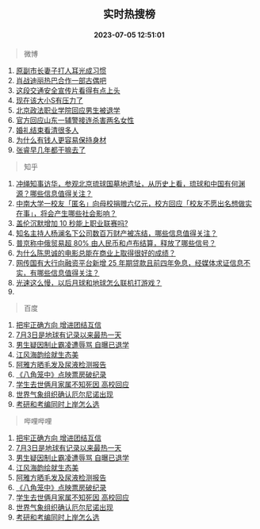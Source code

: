 <div align="center"><h2>实时热搜榜</h2><h4>2023-07-05 12:51:01</h4></div>

> 微博  

1. [原副市长妻子打人耳光成习惯](https://s.weibo.com/weibo?q=%23%E5%8E%9F%E5%89%AF%E5%B8%82%E9%95%BF%E5%A6%BB%E5%AD%90%E6%89%93%E4%BA%BA%E8%80%B3%E5%85%89%E6%88%90%E4%B9%A0%E6%83%AF%23&t=31&band_rank=1&Refer=top)<br />
2. [肖战迪丽热巴合作一部古偶吧](https://s.weibo.com/weibo?q=%23%E8%82%96%E6%88%98%E8%BF%AA%E4%B8%BD%E7%83%AD%E5%B7%B4%E5%90%88%E4%BD%9C%E4%B8%80%E9%83%A8%E5%8F%A4%E5%81%B6%E5%90%A7%23&t=31&band_rank=2&Refer=top)<br />
3. [这段交通安全宣传片看得有点上头](https://s.weibo.com/weibo?q=%23%E8%BF%99%E6%AE%B5%E4%BA%A4%E9%80%9A%E5%AE%89%E5%85%A8%E5%AE%A3%E4%BC%A0%E7%89%87%E7%9C%8B%E5%BE%97%E6%9C%89%E7%82%B9%E4%B8%8A%E5%A4%B4%23&t=31&band_rank=3&Refer=top)<br />
4. [现在该大小S有压力了](https://s.weibo.com/weibo?q=%23%E7%8E%B0%E5%9C%A8%E8%AF%A5%E5%A4%A7%E5%B0%8FS%E6%9C%89%E5%8E%8B%E5%8A%9B%E4%BA%86%23&t=31&band_rank=4&Refer=top)<br />
5. [北京政法职业学院回应男生被退学](https://s.weibo.com/weibo?q=%23%E5%8C%97%E4%BA%AC%E6%94%BF%E6%B3%95%E8%81%8C%E4%B8%9A%E5%AD%A6%E9%99%A2%E5%9B%9E%E5%BA%94%E7%94%B7%E7%94%9F%E8%A2%AB%E9%80%80%E5%AD%A6%23&t=31&band_rank=5&Refer=top)<br />
6. [官方回应山东一辅警接连杀害两名女性](https://s.weibo.com/weibo?q=%23%E5%AE%98%E6%96%B9%E5%9B%9E%E5%BA%94%E5%B1%B1%E4%B8%9C%E4%B8%80%E8%BE%85%E8%AD%A6%E6%8E%A5%E8%BF%9E%E6%9D%80%E5%AE%B3%E4%B8%A4%E5%90%8D%E5%A5%B3%E6%80%A7%23&t=31&band_rank=6&Refer=top)<br />
7. [婚礼结束看清很多人](https://s.weibo.com/weibo?q=%23%E5%A9%9A%E7%A4%BC%E7%BB%93%E6%9D%9F%E7%9C%8B%E6%B8%85%E5%BE%88%E5%A4%9A%E4%BA%BA%23&t=31&band_rank=7&Refer=top)<br />
8. [为什么有钱人更容易保持身材](https://s.weibo.com/weibo?q=%E4%B8%BA%E4%BB%80%E4%B9%88%E6%9C%89%E9%92%B1%E4%BA%BA%E6%9B%B4%E5%AE%B9%E6%98%93%E4%BF%9D%E6%8C%81%E8%BA%AB%E6%9D%90&t=31&band_rank=8&Refer=top)<br />
9. [张睿早几年都干嘛去了](https://s.weibo.com/weibo?q=%23%E5%BC%A0%E7%9D%BF%E6%97%A9%E5%87%A0%E5%B9%B4%E9%83%BD%E5%B9%B2%E5%98%9B%E5%8E%BB%E4%BA%86%23&t=31&band_rank=9&Refer=top)<br />

> 知乎  

1. [冲绳知事访华，参观北京琉球国墓地遗址，从历史上看，琉球和中国有何渊源？哪些信息值得关注？](https://www.zhihu.com/question/610361691)<br />
2. [中南大学一校友「匿名」向母校捐赠六亿元，校方回应「校友不愿出名想做实在事」，将会产生哪些社会影响？](https://www.zhihu.com/question/610238278)<br />
3. [盖伦沉默增加 10 秒能上职业联赛吗?](https://www.zhihu.com/question/610089911)<br />
4. [知名主持人杨澜名下公司数百万财产被冻结，哪些信息值得关注？](https://www.zhihu.com/question/610235048)<br />
5. [普京称中俄贸易超 80% 由人民币和卢布结算，释放了哪些信号？](https://www.zhihu.com/question/610356466)<br />
6. [为什么陈思诚的电影总能在商业上取得很好的成绩？](https://www.zhihu.com/question/609609362)<br />
7. [网传国有大行向融资平台新增 25 年期贷款且前四年免息，经媒体求证信息不实，有哪些信息值得关注？](https://www.zhihu.com/question/610426814)<br />
8. [光速这么慢，以后月球和地球怎么联机打游戏？](https://www.zhihu.com/question/609921573)<br />
9. []()<br />

> 百度  

1. [把牢正确方向 增进团结互信](https://www.baidu.com/s?wd=%E6%8A%8A%E7%89%A2%E6%AD%A3%E7%A1%AE%E6%96%B9%E5%90%91+%E5%A2%9E%E8%BF%9B%E5%9B%A2%E7%BB%93%E4%BA%92%E4%BF%A1&sa=fyb_news&rsv_dl=fyb_news)<br />
2. [7月3日是地球有记录以来最热一天](https://www.baidu.com/s?wd=7%E6%9C%883%E6%97%A5%E6%98%AF%E5%9C%B0%E7%90%83%E6%9C%89%E8%AE%B0%E5%BD%95%E4%BB%A5%E6%9D%A5%E6%9C%80%E7%83%AD%E4%B8%80%E5%A4%A9&sa=fyb_news&rsv_dl=fyb_news)<br />
3. [男生疑因制止霸凌遭辱骂 自曝已退学](https://www.baidu.com/s?wd=%E7%94%B7%E7%94%9F%E7%96%91%E5%9B%A0%E5%88%B6%E6%AD%A2%E9%9C%B8%E5%87%8C%E9%81%AD%E8%BE%B1%E9%AA%82+%E8%87%AA%E6%9B%9D%E5%B7%B2%E9%80%80%E5%AD%A6&sa=fyb_news&rsv_dl=fyb_news)<br />
4. [江风海韵绘就生态美](https://www.baidu.com/s?wd=%E6%B1%9F%E9%A3%8E%E6%B5%B7%E9%9F%B5%E7%BB%98%E5%B0%B1%E7%94%9F%E6%80%81%E7%BE%8E&sa=fyb_news&rsv_dl=fyb_news)<br />
5. [阿雅方晒毛发及尿液检测报告](https://www.baidu.com/s?wd=%E9%98%BF%E9%9B%85%E6%96%B9%E6%99%92%E6%AF%9B%E5%8F%91%E5%8F%8A%E5%B0%BF%E6%B6%B2%E6%A3%80%E6%B5%8B%E6%8A%A5%E5%91%8A&sa=fyb_news&rsv_dl=fyb_news)<br />
6. [《八角笼中》点映票房破纪录](https://www.baidu.com/s?wd=%E3%80%8A%E5%85%AB%E8%A7%92%E7%AC%BC%E4%B8%AD%E3%80%8B%E7%82%B9%E6%98%A0%E7%A5%A8%E6%88%BF%E7%A0%B4%E7%BA%AA%E5%BD%95&sa=fyb_news&rsv_dl=fyb_news)<br />
7. [学生去世俩月家属不知死因 高校回应](https://www.baidu.com/s?wd=%E5%AD%A6%E7%94%9F%E5%8E%BB%E4%B8%96%E4%BF%A9%E6%9C%88%E5%AE%B6%E5%B1%9E%E4%B8%8D%E7%9F%A5%E6%AD%BB%E5%9B%A0+%E9%AB%98%E6%A0%A1%E5%9B%9E%E5%BA%94&sa=fyb_news&rsv_dl=fyb_news)<br />
8. [世界气象组织确认厄尔尼诺出现](https://www.baidu.com/s?wd=%E4%B8%96%E7%95%8C%E6%B0%94%E8%B1%A1%E7%BB%84%E7%BB%87%E7%A1%AE%E8%AE%A4%E5%8E%84%E5%B0%94%E5%B0%BC%E8%AF%BA%E5%87%BA%E7%8E%B0&sa=fyb_news&rsv_dl=fyb_news)<br />
9. [考研和考编同时上岸怎么选](https://www.baidu.com/s?wd=%E8%80%83%E7%A0%94%E5%92%8C%E8%80%83%E7%BC%96%E5%90%8C%E6%97%B6%E4%B8%8A%E5%B2%B8%E6%80%8E%E4%B9%88%E9%80%89&sa=fyb_news&rsv_dl=fyb_news)<br />

> 哔哩哔哩  

1. [把牢正确方向 增进团结互信](https://www.baidu.com/s?wd=%E6%8A%8A%E7%89%A2%E6%AD%A3%E7%A1%AE%E6%96%B9%E5%90%91+%E5%A2%9E%E8%BF%9B%E5%9B%A2%E7%BB%93%E4%BA%92%E4%BF%A1&sa=fyb_news&rsv_dl=fyb_news)<br />
2. [7月3日是地球有记录以来最热一天](https://www.baidu.com/s?wd=7%E6%9C%883%E6%97%A5%E6%98%AF%E5%9C%B0%E7%90%83%E6%9C%89%E8%AE%B0%E5%BD%95%E4%BB%A5%E6%9D%A5%E6%9C%80%E7%83%AD%E4%B8%80%E5%A4%A9&sa=fyb_news&rsv_dl=fyb_news)<br />
3. [男生疑因制止霸凌遭辱骂 自曝已退学](https://www.baidu.com/s?wd=%E7%94%B7%E7%94%9F%E7%96%91%E5%9B%A0%E5%88%B6%E6%AD%A2%E9%9C%B8%E5%87%8C%E9%81%AD%E8%BE%B1%E9%AA%82+%E8%87%AA%E6%9B%9D%E5%B7%B2%E9%80%80%E5%AD%A6&sa=fyb_news&rsv_dl=fyb_news)<br />
4. [江风海韵绘就生态美](https://www.baidu.com/s?wd=%E6%B1%9F%E9%A3%8E%E6%B5%B7%E9%9F%B5%E7%BB%98%E5%B0%B1%E7%94%9F%E6%80%81%E7%BE%8E&sa=fyb_news&rsv_dl=fyb_news)<br />
5. [阿雅方晒毛发及尿液检测报告](https://www.baidu.com/s?wd=%E9%98%BF%E9%9B%85%E6%96%B9%E6%99%92%E6%AF%9B%E5%8F%91%E5%8F%8A%E5%B0%BF%E6%B6%B2%E6%A3%80%E6%B5%8B%E6%8A%A5%E5%91%8A&sa=fyb_news&rsv_dl=fyb_news)<br />
6. [《八角笼中》点映票房破纪录](https://www.baidu.com/s?wd=%E3%80%8A%E5%85%AB%E8%A7%92%E7%AC%BC%E4%B8%AD%E3%80%8B%E7%82%B9%E6%98%A0%E7%A5%A8%E6%88%BF%E7%A0%B4%E7%BA%AA%E5%BD%95&sa=fyb_news&rsv_dl=fyb_news)<br />
7. [学生去世俩月家属不知死因 高校回应](https://www.baidu.com/s?wd=%E5%AD%A6%E7%94%9F%E5%8E%BB%E4%B8%96%E4%BF%A9%E6%9C%88%E5%AE%B6%E5%B1%9E%E4%B8%8D%E7%9F%A5%E6%AD%BB%E5%9B%A0+%E9%AB%98%E6%A0%A1%E5%9B%9E%E5%BA%94&sa=fyb_news&rsv_dl=fyb_news)<br />
8. [世界气象组织确认厄尔尼诺出现](https://www.baidu.com/s?wd=%E4%B8%96%E7%95%8C%E6%B0%94%E8%B1%A1%E7%BB%84%E7%BB%87%E7%A1%AE%E8%AE%A4%E5%8E%84%E5%B0%94%E5%B0%BC%E8%AF%BA%E5%87%BA%E7%8E%B0&sa=fyb_news&rsv_dl=fyb_news)<br />
9. [考研和考编同时上岸怎么选](https://www.baidu.com/s?wd=%E8%80%83%E7%A0%94%E5%92%8C%E8%80%83%E7%BC%96%E5%90%8C%E6%97%B6%E4%B8%8A%E5%B2%B8%E6%80%8E%E4%B9%88%E9%80%89&sa=fyb_news&rsv_dl=fyb_news)<br />

